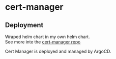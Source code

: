 # cert-manager

## Deployment

Wraped helm chart in my own helm chart.<br>
See more inte the [cert-manager repo](https://github.com/schabo/helm-cert-manager)

Cert Manager is deployed and managed by ArgoCD.
